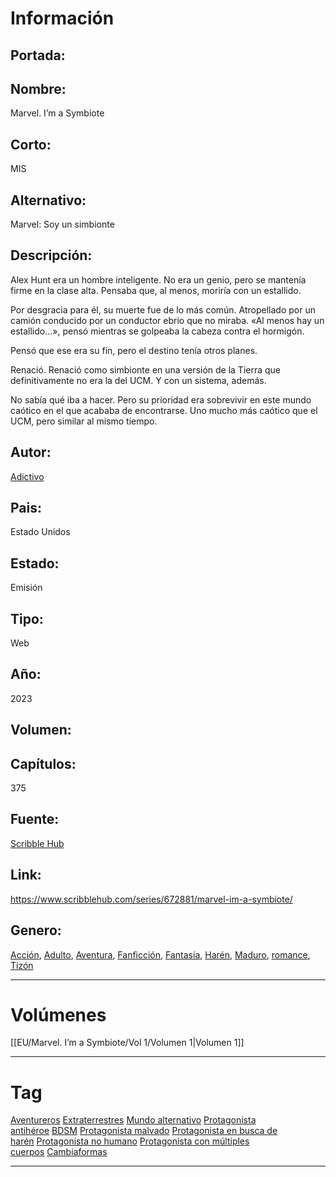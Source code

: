 
# Información

## Portada:


## Nombre:
Marvel. I’m a Symbiote

## Corto:
MIS

## Alternativo:
Marvel: Soy un simbionte

## Descripción:
Alex Hunt era un hombre inteligente. No era un genio, pero se mantenía firme en la clase alta. Pensaba que, al menos, moriría con un estallido.

Por desgracia para él, su muerte fue de lo más común. Atropellado por un camión conducido por un conductor ebrio que no miraba. «Al menos hay un estallido...», pensó mientras se golpeaba la cabeza contra el hormigón.

Pensó que ese era su fin, pero el destino tenía otros planes.

Renació. Renació como simbionte en una versión de la Tierra que definitivamente no era la del UCM. Y con un sistema, además.

No sabía qué iba a hacer. Pero su prioridad era sobrevivir en este mundo caótico en el que acababa de encontrarse. Uno mucho más caótico que el UCM, pero similar al mismo tiempo.

## Autor:
[Adictivo](https://www.scribblehub.com/profile/96314/addyctive/)

## Pais:
Estado Unidos

## Estado:
Emisión

## Tipo:
Web

## Año:
2023

## Volumen:


## Capítulos:
375

## Fuente:
[Scribble Hub](https://www.scribblehub.com/)

## Link:
https://www.scribblehub.com/series/672881/marvel-im-a-symbiote/

## Genero:
[Acción](https://www.scribblehub.com/genre/action/ "Ver todas las series relacionadas con la acción"), [Adulto](https://www.scribblehub.com/genre/adult/ "Ver todas las series relacionadas con adultos"), [Aventura](https://www.scribblehub.com/genre/adventure/ "Ver todas las series relacionadas con la aventura"), [Fanficción](https://www.scribblehub.com/genre/fanfiction/ "Ver todas las series relacionadas con Fanfiction"), [Fantasía](https://www.scribblehub.com/genre/fantasy/ "Ver todas las series relacionadas con la fantasía"), [Harén](https://www.scribblehub.com/genre/harem/ "Ver todas las series relacionadas con el harén"), [Maduro](https://www.scribblehub.com/genre/mature/ "Ver todas las series relacionadas con adultos"), [romance](https://www.scribblehub.com/genre/romance/ "Ver todas las series relacionadas con el romance"), [Tizón](https://www.scribblehub.com/genre/smut/ "Ver todas las series relacionadas con Smut")

---

# Volúmenes

[[EU/Marvel. I’m a Symbiote/Vol 1/Volumen 1|Volumen 1]]

---
# Tag
[Aventureros](https://www.scribblehub.com/tag/adventurers/ "Ver todas las series relacionadas con Aventureros") [Extraterrestres](https://www.scribblehub.com/tag/aliens/ "Ver todas las series relacionadas con Aliens") [Mundo alternativo](https://www.scribblehub.com/tag/alternate-world/ "Ver todas las series relacionadas con mundos alternativos") [Protagonista antihéroe](https://www.scribblehub.com/tag/antihero-protagonist/ "Ver todas las series relacionadas con el protagonista antihéroe") [BDSM](https://www.scribblehub.com/tag/bdsm/ "Ver todas las series relacionadas con BDSM") [Protagonista malvado](https://www.scribblehub.com/tag/evil-protagonist/ "Ver todas las series relacionadas con Evil Protagonist") [Protagonista en busca de harén](https://www.scribblehub.com/tag/harem-seeking-protagonist/ "Ver todas las series relacionadas con Protagonistas en busca de harenes") [Protagonista no humano](https://www.scribblehub.com/tag/non-human-protagonist/ "Ver todas las series relacionadas con protagonistas no humanos") [Protagonista con múltiples cuerpos](https://www.scribblehub.com/tag/protagonist-with-multiple-bodies/ "Ver todas las series relacionadas con Protagonistas con múltiples cuerpos") [Cambiaformas](https://www.scribblehub.com/tag/shapeshifters/ "Ver todas las series relacionadas con Shapeshifters")

---
